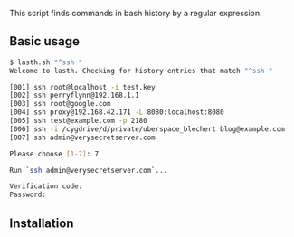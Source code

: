 
This script finds commands in bash history by a regular expression.

## Basic usage
```sh
$ lasth.sh "^ssh "
Welcome to lasth. Checking for history entries that match "^ssh "

[001] ssh root@localhost -i test.key
[002] ssh perryflynn@192.168.1.1
[003] ssh root@google.com
[004] ssh proxy@192.168.42.171 -L 8080:localhost:8080
[005] ssh test@example.com -p 2180
[006] ssh -i /cygdrive/d/private/uberspace_blechert blog@example.com
[007] ssh admin@verysecretserver.com

Please choose [1-7]: 7

Run `ssh admin@verysecretserver.com`...

Verification code:
Password:
```

## Installation

```sh

```
